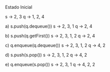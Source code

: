 Estado Inicial

s -> 2, 3
q -> 1, 2, 4

a)
s.push(q.dequeue())
s -> 2, 3, 1
q -> 2, 4

b)
s.push(q.getFirst())
s -> 2, 3, 1, 2
q -> 2, 4

c) 
q.enqueue(q.dequeue())
s -> 2, 3, 1, 2
q -> 4, 2

d)
s.push(s.pop())
s -> 2, 3, 1, 2
q -> 4, 2

e)
q.enqueue(s.pop())
s -> 2, 3, 1
q -> 4, 2, 2

